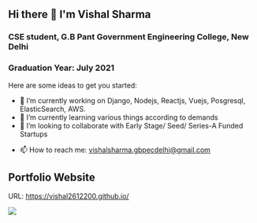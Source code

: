 ## Hi there 👋 I'm Vishal Sharma

### CSE student, G.B Pant Government Engineering College, New Delhi

### Graduation Year: July 2021


Here are some ideas to get you started:

- 🔭 I’m currently working on Django, Nodejs, Reactjs, Vuejs, Posgresql, ElasticSearch, AWS.
- 🌱 I’m currently learning various things according to demands
- 👯 I’m looking to collaborate with Early Stage/ Seed/ Series-A Funded Startups

<!--
- 🤔 I’m looking for help with ..
- 💬 Ask me about ...
- 😄 Pronouns: ...
-->
- 📫 How to reach me: vishalsharma.gbpecdelhi@gmail.com

## Portfolio Website

URL: https://vishal2612200.github.io/
  
[<img src="https://img.shields.io/badge/linkedin-%230077B5.svg?&style=for-the-badge&logo=linkedin&logoColor=white" />](https://www.linkedin.com/in/vishal-sharma-gbpecdelhi/)
